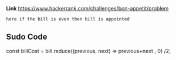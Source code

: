 **Link**  https://www.hackerrank.com/challenges/bon-appetit/problem

`here if the bill is even then bill is appointed`

## Sudo Code
 const billCost = bill.reduce((previous, next) => previous+next , 0) /2;